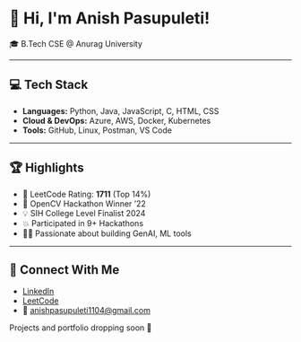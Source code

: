 # 👋 Hi, I'm Anish Pasupuleti!                    
                                              
🎓 B.Tech CSE @ Anurag University  

             
---                                            
                                              
## 💻 Tech Stack                               
                   
- **Languages:** Python, Java, JavaScript, C, HTML, CSS              
- **Cloud & DevOps:** Azure, AWS, Docker, Kubernetes    
- **Tools:** GitHub, Linux, Postman, VS Code   
 
--- 
 
## 🏆 Highlights

- 🧠 LeetCode Rating: **1711** (Top 14%) 
- 🥇 OpenCV Hackathon Winner ’22
- 💡 SIH College Level Finalist 2024
- 💥 Participated in 9+ Hackathons
- 👨‍💻 Passionate about building GenAI, ML tools

--- 

## 🔗 Connect With Me

- [LinkedIn](https://www.linkedin.com/in/anishpasupuleti/)
- [LeetCode](https://leetcode.com/u/AnishSai/)
- 📧 anishpasupuleti1104@gmail.com

Projects and portfolio dropping soon 🚀
